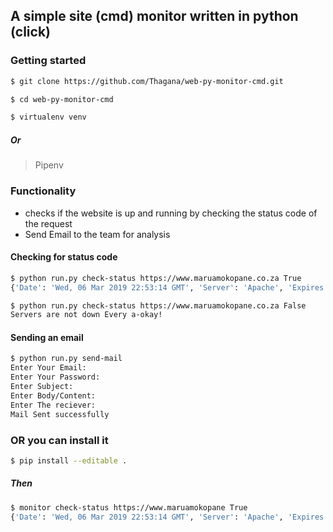 ## A simple site (cmd) monitor written in python (click)

### Getting started
```bash
$ git clone https://github.com/Thagana/web-py-monitor-cmd.git
```
```bash
$ cd web-py-monitor-cmd
```
```bash
$ virtualenv venv
```
##### Or 
> Pipenv

### Functionality
* checks if the website is up and running by checking the status code of the request
* Send Email to the team for analysis

#### Checking for status code
```bash
$ python run.py check-status https://www.maruamokopane.co.za True
{'Date': 'Wed, 06 Mar 2019 22:53:14 GMT', 'Server': 'Apache', 'Expires': 'Thu, 19 Nov 1981 08:52:00 GMT', 'Cache-Control': 'no-store, no-cache, must-revalidate, post-check=0, pre-check=0', 'Pragma': 'no-cache', 'Set-Cookie': 'PHPSESSID=3dfec8c5aa376c1b69cb36e5b006ce75; path=/', 'Connection': 'close', 'Transfer-Encoding': 'chunked', 'Content-Type': 'text/html; charset=UTF-8'}
```
```bash
$ python run.py check-status https://www.maruamokopane.co.za False
Servers are not down Every a-okay!
```
#### Sending an email
```bash
$ python run.py send-mail
Enter Your Email:
Enter Your Password:
Enter Subject:
Enter Body/Content:
Enter The reciever:
Mail Sent successfully
```
### OR you can install it
```bash
$ pip install --editable .
```
##### Then
```bash
$ monitor check-status https://www.maruamokopane True
{'Date': 'Wed, 06 Mar 2019 22:53:14 GMT', 'Server': 'Apache', 'Expires': 'Thu, 19 Nov 1981 08:52:00 GMT', 'Cache-Control': 'no-store, no-cache, must-revalidate, post-check=0, pre-check=0', 'Pragma': 'no-cache', 'Set-Cookie': 'PHPSESSID=3dfec8c5aa376c1b69cb36e5b006ce75; path=/', 'Connection': 'close', 'Transfer-Encoding': 'chunked', 'Content-Type': 'text/html; charset=UTF-8'}
```
